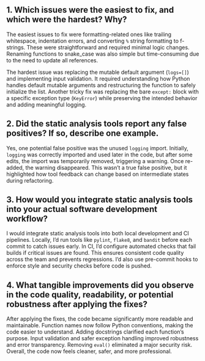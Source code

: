 ## 1. Which issues were the easiest to fix, and which were the hardest? Why?

The easiest issues to fix were formatting-related ones like trailing whitespace, indentation errors, and converting `%` string formatting to f-strings. These were straightforward and required minimal logic changes. Renaming functions to snake_case was also simple but time-consuming due to the need to update all references.

The hardest issue was replacing the mutable default argument (`logs=[]`) and implementing input validation. It required understanding how Python handles default mutable arguments and restructuring the function to safely initialize the list. Another tricky fix was replacing the bare `except:` block with a specific exception type (`KeyError`) while preserving the intended behavior and adding meaningful logging.

## 2. Did the static analysis tools report any false positives? If so, describe one example.

Yes, one potential false positive was the unused `logging` import. Initially, `logging` was correctly imported and used later in the code, but after some edits, the import was temporarily removed, triggering a warning. Once re-added, the warning disappeared. This wasn’t a true false positive, but it highlighted how tool feedback can change based on intermediate states during refactoring.

## 3. How would you integrate static analysis tools into your actual software development workflow?

I would integrate static analysis tools into both local development and CI pipelines. Locally, I’d run tools like `pylint`, `flake8`, and `bandit` before each commit to catch issues early. In CI, I’d configure automated checks that fail builds if critical issues are found. This ensures consistent code quality across the team and prevents regressions. I’d also use pre-commit hooks to enforce style and security checks before code is pushed.

## 4. What tangible improvements did you observe in the code quality, readability, or potential robustness after applying the fixes?

After applying the fixes, the code became significantly more readable and maintainable. Function names now follow Python conventions, making the code easier to understand. Adding docstrings clarified each function’s purpose. Input validation and safer exception handling improved robustness and error transparency. Removing `eval()` eliminated a major security risk. Overall, the code now feels cleaner, safer, and more professional.